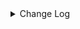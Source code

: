 <details><summary> Change Log </summary>

| Change | Commit | Version |
| --- | --- | --- |
|[Improve][Connector-V2] Add optional flag for rocketmq connector to skip parse errors instead of failing (#8737)|https://github.com/apache/seatunnel/commit/701f17b5d4| dev |
|[Improve][Connector-V2] RocketMQ Sink add message tag config (#7996)|https://github.com/apache/seatunnel/commit/97a1b00e48|2.3.9|
|[Feature][Restapi] Allow metrics information to be associated to logical plan nodes (#7786)|https://github.com/apache/seatunnel/commit/6b7c53d03c|2.3.9|
|[Fix][Connector-V2] Fix some throwable error not be caught (#7657)|https://github.com/apache/seatunnel/commit/e19d73282e|2.3.8|
|[Feature][Kafka] Support multi-table source read  (#5992)|https://github.com/apache/seatunnel/commit/60104602d1|2.3.6|
|[Fix][connector-rocketmq] commit a correct offset to broker &amp; reduce ThreadInterruptedException log (#6668)|https://github.com/apache/seatunnel/commit/b7480e1a89|2.3.6|
|[fix][connector-rocketmq]Fix a NPE problem when checkpoint.interval is set too small(#6624) (#6625)|https://github.com/apache/seatunnel/commit/6e0c81d492|2.3.5|
|[Test][E2E] Add thread leak check for connector (#5773)|https://github.com/apache/seatunnel/commit/1f2f3fc5f0|2.3.4|
|[Fix] [Connector] Rocketmq source startOffset greater than endOffset error (#6287)|https://github.com/apache/seatunnel/commit/cd44b5894e|2.3.4|
|[Improve][Common] Introduce new error define rule (#5793)|https://github.com/apache/seatunnel/commit/9d1b2582b2|2.3.4|
|[Improve] Remove use `SeaTunnelSink::getConsumedType` method and mark it as deprecated (#5755)|https://github.com/apache/seatunnel/commit/8de7408100|2.3.4|
|[Improve][CheckStyle] Remove useless &#x27;SuppressWarnings&#x27; annotation of checkstyle. (#5260)|https://github.com/apache/seatunnel/commit/51c0d709ba|2.3.4|
|[Improve][pom] Formatting pom (#4761)|https://github.com/apache/seatunnel/commit/1d6d3815ec|2.3.2|
|[Hotfix][Connector-V2][RocketMQ] Fix rocketmq spark e2e test cases (#4583)|https://github.com/apache/seatunnel/commit/e711f6ef4c|2.3.2|
|[Feature][Connector-V2] Add rocketmq source and sink (#4007)|https://github.com/apache/seatunnel/commit/e333897552|2.3.2|

</details>
